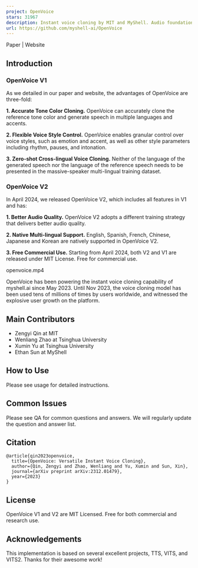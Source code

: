 ```yaml
---
project: OpenVoice
stars: 31967
description: Instant voice cloning by MIT and MyShell. Audio foundation model.
url: https://github.com/myshell-ai/OpenVoice
---
```


Paper | Website  
  

Introduction
------------

### OpenVoice V1

As we detailed in our paper and website, the advantages of OpenVoice are three-fold:

**1\. Accurate Tone Color Cloning.** OpenVoice can accurately clone the reference tone color and generate speech in multiple languages and accents.

**2\. Flexible Voice Style Control.** OpenVoice enables granular control over voice styles, such as emotion and accent, as well as other style parameters including rhythm, pauses, and intonation.

**3\. Zero-shot Cross-lingual Voice Cloning.** Neither of the language of the generated speech nor the language of the reference speech needs to be presented in the massive-speaker multi-lingual training dataset.

### OpenVoice V2

In April 2024, we released OpenVoice V2, which includes all features in V1 and has:

**1\. Better Audio Quality.** OpenVoice V2 adopts a different training strategy that delivers better audio quality.

**2\. Native Multi-lingual Support.** English, Spanish, French, Chinese, Japanese and Korean are natively supported in OpenVoice V2.

**3\. Free Commercial Use.** Starting from April 2024, both V2 and V1 are released under MIT License. Free for commercial use.

openvoice.mp4

OpenVoice has been powering the instant voice cloning capability of myshell.ai since May 2023. Until Nov 2023, the voice cloning model has been used tens of millions of times by users worldwide, and witnessed the explosive user growth on the platform.

Main Contributors
-----------------

-   Zengyi Qin at MIT
-   Wenliang Zhao at Tsinghua University
-   Xumin Yu at Tsinghua University
-   Ethan Sun at MyShell

How to Use
----------

Please see usage for detailed instructions.

Common Issues
-------------

Please see QA for common questions and answers. We will regularly update the question and answer list.

Citation
--------

```
@article{qin2023openvoice,
  title={OpenVoice: Versatile Instant Voice Cloning},
  author={Qin, Zengyi and Zhao, Wenliang and Yu, Xumin and Sun, Xin},
  journal={arXiv preprint arXiv:2312.01479},
  year={2023}
}
```

License
-------

OpenVoice V1 and V2 are MIT Licensed. Free for both commercial and research use.

Acknowledgements
----------------

This implementation is based on several excellent projects, TTS, VITS, and VITS2. Thanks for their awesome work!
